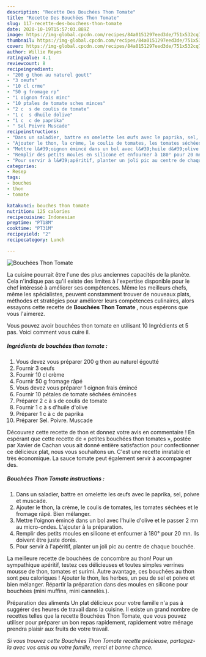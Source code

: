 ```yaml
---
description: "Recette Des Bouchées Thon Tomate"
title: "Recette Des Bouchées Thon Tomate"
slug: 117-recette-des-bouchees-thon-tomate
date: 2020-10-19T15:57:03.889Z
image: https://img-global.cpcdn.com/recipes/84a0151297eed3de/751x532cq70/bouchees-thon-tomate-photo-principale-de-la-recette.jpg
thumbnail: https://img-global.cpcdn.com/recipes/84a0151297eed3de/751x532cq70/bouchees-thon-tomate-photo-principale-de-la-recette.jpg
cover: https://img-global.cpcdn.com/recipes/84a0151297eed3de/751x532cq70/bouchees-thon-tomate-photo-principale-de-la-recette.jpg
author: Willie Reyes
ratingvalue: 4.1
reviewcount: 8
recipeingredient:
- "200 g thon au naturel goutt"
- "3 oeufs"
- "10 cl crme"
- "50 g fromage rp"
- "1 oignon frais minc"
- "10 ptales de tomate sches minces"
- "2 c  s de coulis de tomate"
- "1 c  s dhuile dolive"
- "1 c  c de paprika"
- " Sel Poivre Muscade"
recipeinstructions:
- "Dans un saladier, battre en omelette les œufs avec le paprika, sel, poivre et muscade."
- "Ajouter le thon, la crème, le coulis de tomates, les tomates séchées et le fromage râpé. Bien mélanger."
- "Mettre l&#39;oignon émincé dans un bol avec l&#39;huile d&#39;olive et le passer 2 mn au micro-ondes. L&#39;ajouter à la préparation."
- "Remplir des petits moules en silicone et enfourner à 180° pour 20 mn. Ils doivent être juste dorés."
- "Pour servir à l&#39;apéritif, planter un joli pic au centre de chaque bouchée."
categories:
- Resep
tags:
- bouches
- thon
- tomate

katakunci: bouches thon tomate 
nutrition: 125 calories
recipecuisine: Indonesian
preptime: "PT18M"
cooktime: "PT31M"
recipeyield: "2"
recipecategory: Lunch

---
```



![Bouchées Thon Tomate](https://img-global.cpcdn.com/recipes/84a0151297eed3de/751x532cq70/bouchees-thon-tomate-photo-principale-de-la-recette.jpg)

La cuisine pourrait être l'une des plus anciennes capacités de la planète. Cela n'indique pas qu'il existe des limites à l'expertise disponible pour le chef intéressé à améliorer ses compétences. Même les meilleurs chefs, même les spécialistes, peuvent constamment trouver de nouveaux plats, méthodes et stratégies pour améliorer leurs compétences culinaires, alors essayons cette recette de <strong> Bouchées Thon Tomate </strong>, nous espérons que vous l'aimerez.

<!--inarticleads1-->

Vous pouvez avoir bouchées thon tomate en utilisant 10 Ingrédients et 5 pas. Voici comment vous cuire il.

##### Ingrédients de bouchées thon tomate :

1. Vous devez vous préparer 200 g thon au naturel égoutté
1. Fournir 3 oeufs
1. Fournir 10 cl crème
1. Fournir 50 g fromage râpé
1. Vous devez vous préparer 1 oignon frais émincé
1. Fournir 10 pétales de tomate séchées émincées
1. Préparer 2 c à s de coulis de tomate
1. Fournir 1 c à s d&#39;huile d&#39;olive
1. Préparer 1 c à c de paprika
1. Préparer  Sel. Poivre. Muscade


Découvrez cette recette de thon et donnez votre avis en commentaire ! En espérant que cette recette de « petites bouchées thon tomates », postée par Xavier de Cachan vous ait donné entière satisfaction pour confectionner ce délicieux plat, nous vous souhaitons un. C&#39;est une recette inratable et très économique. La sauce tomate peut également servir à accompagner des. 

<!--inarticleads2-->

##### Bouchées Thon Tomate instructions :

1. Dans un saladier, battre en omelette les œufs avec le paprika, sel, poivre et muscade.
1. Ajouter le thon, la crème, le coulis de tomates, les tomates séchées et le fromage râpé. Bien mélanger.
1. Mettre l&#39;oignon émincé dans un bol avec l&#39;huile d&#39;olive et le passer 2 mn au micro-ondes. L&#39;ajouter à la préparation.
1. Remplir des petits moules en silicone et enfourner à 180° pour 20 mn. Ils doivent être juste dorés.
1. Pour servir à l&#39;apéritif, planter un joli pic au centre de chaque bouchée.


La meilleure recette de bouchées de concombre au thon! Pour un sympathique apéritif, testez ces délicieuses et toutes simples verrines mousse de thon, tomates et surimi. Autre avantage, ces bouchées au thon sont peu caloriques ! Ajouter le thon, les herbes, un peu de sel et poivre et bien mélanger. Répartir la préparation dans des moules en silicone pour bouchées (mini muffins, mini cannelés.). 

<!--inarticleads1-->

<p>
Préparation des aliments Un plat délicieux pour votre famille n'a pas à suggérer des heures de travail dans la cuisine. Il existe un grand nombre de recettes telles que la recette Bouchées Thon Tomate, que vous pouvez utiliser pour préparer un bon repas rapidement, rapidement votre ménage prendra plaisir aux fruits de votre travail.
</p>

<p>
<i>Si vous trouvez cette Bouchées Thon Tomate recette précieuse, partagez-la avec vos amis ou votre famille, merci et bonne chance.</i>
</p>
